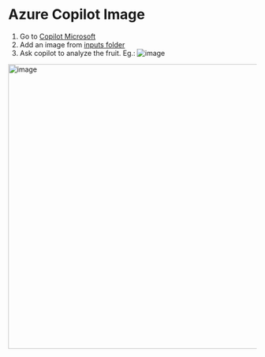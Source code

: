 # Azure Copilot Image

1. Go to [Copilot Microsoft](https://copilot.microsoft.com/)
2. Add an image from [inputs folder](https://github.com/faulycoelho/azure-ia-copilot/tree/main/inputs)
3. Ask copilot to analyze the fruit. Eg.:
![image](https://github.com/faulycoelho/azure-ia-copilot/assets/37049426/e806982a-ab69-40cb-b122-ec27388d615c)

<img width="578" alt="image" src="https://github.com/faulycoelho/azure-ia-copilot/assets/37049426/5f6d73a9-902b-4ed4-828c-c0f08437c9ab">

